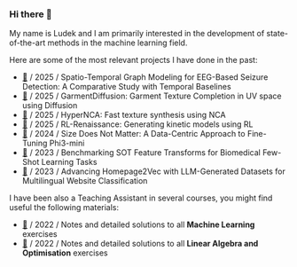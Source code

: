 ### Hi there 👋 
My name is Ludek and I am primarily interested in the development of state-of-the-art methods in the machine learning field.

Here are some of the most relevant projects I have done in the past:

- [🔗](https://github.com/ludekcizinsky/seizure-prediction) / 2025 / Spatio-Temporal Graph Modeling for EEG-Based Seizure Detection: A Comparative Study with Temporal Baselines
- [🔗](https://github.com/ludekcizinsky/garment-texture-completion) / 2025 / GarmentDiffusion: Garment Texture Completion in UV space using Diffusion
- [🔗](https://github.com/ludekcizinsky/hypernca) / 2025 / HyperNCA: Fast texture synthesis using NCA
- [🔗](https://github.com/ludekcizinsky/rl-renaissance) / 2025 / RL-Renaissance: Generating kinetic models using RL
- [🔗](https://github.com/ludekcizinsky/phi3-mini-finetune) / 2024 / Size Does Not Matter: A Data-Centric Approach to Fine-Tuning Phi3-mini
- [🔗](https://github.com/mikasenghaas/few-shot-benchmark/tree/main) / 2023 / Benchmarking SOT Feature Transforms for Biomedical Few-Shot Learning Tasks
- [🔗](https://github.com/CS-433/ml-project-2-mlp) / 2023 / Advancing Homepage2Vec with LLM-Generated Datasets for Multilingual Website Classification

I have been also a Teaching Assistant in several courses, you might find useful the following materials:

- [🔗](https://cizinsky.cc/teaching/ml/intro) / 2022 / Notes and detailed solutions to all **Machine Learning** exercises
- [🔗](https://cizinsky.cc/teaching/lao/intro) / 2022 / Notes and detailed solutions to all **Linear Algebra and Optimisation** exercises
